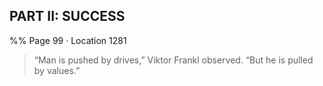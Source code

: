 ## PART II: SUCCESS 
%% Page 99 · Location 1281 
> “Man is pushed by drives,” Viktor Frankl observed. “But he is pulled by values.” 